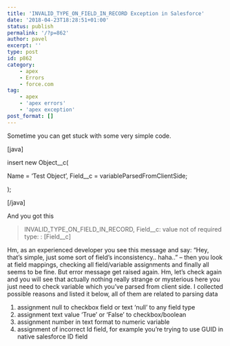 ```yaml
---
title: 'INVALID_TYPE_ON_FIELD_IN_RECORD Exception in Salesforce'
date: '2018-04-23T18:28:51+01:00'
status: publish
permalink: '/?p=862'
author: pavel
excerpt: ''
type: post
id: p862
category:
    - apex
    - Errors
    - force.com
tag:
    - apex
    - 'apex errors'
    - 'apex exception'
post_format: []
---
```

Sometime you can get stuck with some very simple code.

\[java\]

insert new Object\_\_c(

 Name = ‘Test Object’, Field\_\_c = variableParsedFromClientSide;

);

\[/java\]

And you got this

> INVALID\_TYPE\_ON\_FIELD\_IN\_RECORD, Field\_\_c: value not of required type: : \[Field\_\_c\]

Hm, as an experienced developer you see this message and say: “Hey, that’s simple, just some sort of field’s inconsistency.. haha..” – then you look at field mappings, checking all field/variable assignments and finally all seems to be fine. But error message get raised again. Hm, let’s check again and you will see that actually nothing really strange or mysterious here you just need to check variable which you’ve parsed from client side. I collected possible reasons and listed it below, all of them are related to parsing data

1. assignment null to checkbox field or text ‘null’ to any field type
2. assignment text value ‘True’ or ‘False’ to checkbox/boolean
3. assignment number in text format to numeric variable
4. assignment of incorrect Id field, for example you’re trying to use GUID in native salesforce ID field